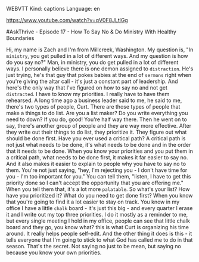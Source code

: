 WEBVTT Kind: captions Language: en 

https://www.youtube.com/watch?v=qV0F8JLtlGg

#AskThrive - Episode 17 - How To Say No & Do Ministry With Healthy Boundaries

Hi, my name is Zach and I'm from Millcreek, Washington. My question is, "In `ministry`, you get pulled in a lot of different ways. And my question is how do you say no?" Man, in ministry, you do get pulled in a lot of different ways. I personally believe there is one demon assigned to `distraction`. He's just trying, he's that guy that pokes babies at the end of `sermons` right when you're giving the altar call - it's just a constant part of leadership. And here's the only way that I've figured on how to say no and not get `distracted`. I have to know my priorities. I really have to have them rehearsed. A long time ago a business leader said to me, he said to me, there's two types of people, Curt. There are those types of people that make a things to do list. Are you a list maker? Do you write everything you need to down? If you do, good! You're half way there. Then he went on to say, there's another group of people and they are way more effective. After they write out their things to do list, they prioritize it. They figure out what should be done first. Have you ever used a critical path? A critical path is not just what needs to be done, it's what needs to be done and in the order that it needs to be done. When you know your priorities and you put them in a critical path, what needs to be done first, it makes it far easier to say no. And it also makes it easier to explain to people why you have to say no to them. You're not just saying, "hey, I'm rejecting you - I don't have time for you - I'm too important for you." You can tell them, "listen, I have to get this priority done so I can't accept the opportunity that you are offering me." When you tell them that, it's a lot more `palatable`. So what's your list? How have you prioritized it? What do you need to get done first? When you know that you're going to find it a lot easier to stay on track. You know in my office I have a little `chalk` board - it's just this big - and every quarter I erase it and I write out my top three priorities. I do it mostly as a reminder to me, but every single meeting I hold in my office, people can see that little chalk board and they go, you know what? this is what Curt is organizing his time around. It really helps people self-edit. And the other thing it does is this - it tells everyone that I'm going to stick to what God has called me to do in that season. That's the secret. Not saying no just to be mean, but saying no because you know your own priorities. 